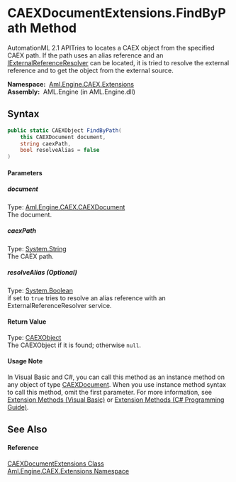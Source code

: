 CAEXDocumentExtensions.FindByPath Method
========================================
AutomationML 2.1 APITries to locates a CAEX object from the specified CAEX path. If the path uses an alias reference and an [IExternalReferenceResolver][1] can be located, it is tried to resolve the external reference and to get the object from the external source.

  **Namespace:**  [Aml.Engine.CAEX.Extensions][2]  
  **Assembly:**  AML.Engine (in AML.Engine.dll)

Syntax
------

```csharp
public static CAEXObject FindByPath(
	this CAEXDocument document,
	string caexPath,
	bool resolveAlias = false
)
```

#### Parameters

##### *document*
Type: [Aml.Engine.CAEX.CAEXDocument][3]  
The document.

##### *caexPath*
Type: [System.String][4]  
The CAEX path.

##### *resolveAlias* (Optional)
Type: [System.Boolean][5]  
 if set to `true` tries to resolve an alias reference with an ExternalReferenceResolver service.

#### Return Value
Type: [CAEXObject][6]  
The CAEXObject if it is found; otherwise `null`.
#### Usage Note
In Visual Basic and C#, you can call this method as an instance method on any object of type [CAEXDocument][3]. When you use instance method syntax to call this method, omit the first parameter. For more information, see [Extension Methods (Visual Basic)][7] or [Extension Methods (C# Programming Guide)][8].

See Also
--------

#### Reference
[CAEXDocumentExtensions Class][9]  
[Aml.Engine.CAEX.Extensions Namespace][2]  

[1]: ../../Aml.Engine.Services.Interfaces/IExternalReferenceResolver/README.md
[2]: ../README.md
[3]: ../../Aml.Engine.CAEX/CAEXDocument/README.md
[4]: https://docs.microsoft.com/dotnet/api/system.string
[5]: https://docs.microsoft.com/dotnet/api/system.boolean
[6]: ../../Aml.Engine.CAEX/CAEXObject/README.md
[7]: https://docs.microsoft.com/dotnet/visual-basic/programming-guide/language-features/procedures/extension-methods
[8]: https://docs.microsoft.com/dotnet/csharp/programming-guide/classes-and-structs/extension-methods
[9]: README.md
[10]: https://www.automationml.org
[11]: ../../icons/logoShade.png